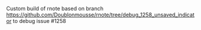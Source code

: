 Custom build of rnote based on branch https://github.com/Doublonmousse/rnote/tree/debug_1258_unsaved_indicator to debug issue #1258
